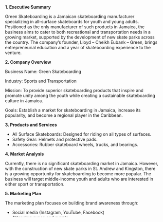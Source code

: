 

**1. Executive Summary**

Green Skateboarding is a Jamaican skateboarding manufacturer specializing in all-surface skateboards for youth and young adults. Positioned as the only manufacturer of such products in Jamaica, the business aims to cater to both recreational and transportation needs in a growing market, supported by the development of new skate parks across the country. The company’s founder, Lloyd – Cheikh Eubank – Green, brings entrepreneurial education and a year of skateboarding experience to the venture.

**2. Company Overview**

Business Name: Green Skateboarding

Industry: Sports and Transportation

Mission: To provide superior skateboarding products that inspire and promote unity among the youth while creating a sustainable skateboarding culture in Jamaica.

Goals: Establish a market for skateboarding in Jamaica, increase its popularity, and become a regional player in the Caribbean.

**3. Products and Services**

- All Surface Skateboards: Designed for riding on all types of surfaces.
- Safety Gear: Helmets and protective pads.
- Accessories: Rubber skateboard wheels, trucks, and bearings.

**4. Market Analysis**

Currently, there is no significant skateboarding market in Jamaica. However, with the construction of new skate parks in St. Andrew and Kingston, there is a growing opportunity for skateboarding to become more popular. The business will target middle-income youth and adults who are interested in either sport or transportation.

**5. Marketing Plan**

The marketing plan focuses on building brand awareness through:

- Social media (Instagram, YouTube, Facebook)
- Attending expos and events
- Town criers and newspaper ads
Additionally, Green Skateboarding will capitalize on low-cost promotion strategies, such as coupons and social media contests.

**6. Operational Plan**

The production of skateboards will involve local carpenters and welders, with the business operating from the founder's home. Custom software will be developed to manage inventory and ensure quality control of the products.

**7. Management and Organization**

Lloyd – Cheikh Eubank – Green will manage daily operations. The company will engage skilled contract workers, including carpenters and welders, for the production of skateboards.

**8. Financial Plan**

Green Skateboarding projects to generate over J$182,000 in sales during the first year, with a gross margin of 55%. The business expects to reach a net profit of 5.92% by the end of Year 1, with further growth in the following years. The business's breakeven point is J$12,245 in monthly revenue, with variable costs estimated at 45%.

Let's break down and further develop the Financial Plan for Green Skateboarding, incorporating Startup Costs, Revenue Projections, COGS, Operating Expenses, Profit & Loss, and the Break-even Analysis based on the provided data.

1. Startup Costs (Year 1)

These are the initial investments required to launch Green Skateboarding. Based on the information provided, here's an estimate of the costs:

```
Item	Cost (J$)
Production Equipment (tools, etc.)	$10,000
Materials (wood, metal, wheels, etc.)	$24,000
Marketing (initial ads, social media)	$12,000
Legal Fees (attorney, accountant)	$5,000
Insurance	$1,000
Miscellaneous (office supplies, etc.)	$3,000
Total Startup Costs	$55,000
```
**2. Revenue Projections (Year 1)**

The business expects to generate revenue from the sale of skateboards, safety gear, and accessories. Here's a projection of total revenue for Year 1 based on estimated sales volumes:

```
Product	Price (J$)	Estimated Sales (Units)	Total Revenue (J$)
All Surface Skateboards	$15,000	60	$900,000
Helmets	$7,500	50	$375,000
Safety Gear (pads, etc.)	$4,000	100	$400,000
Skateboard Wheels	$8,000	75	$600,000
Total Revenue (Year 1)
			$2,275,000
```

**3. Cost of Goods Sold (COGS)**

COGS represents the direct costs of producing the skateboards, wheels, and accessories.

```
Product	Unit Cost (J$)	Total Cost (J$)
All Surface Skateboards	$8,000	$480,000
Helmets	$3,000	$150,000
Safety Gear (pads, etc.)	$1,500	$150,000
Skateboard Wheels	$4,000	$300,000
Total COGS (Year 1)		$1,080,000
```
4. Operating Expenses (Monthly)

Operating expenses include the costs required to run the business monthly.

```
Expense Category	Monthly Cost (J$)	Annual Cost (J$)
Payroll (contractors)	$43,884	$526,608
Utilities (electricity, internet, phone)	$2,700	$32,400
Marketing/Promotion	$4,000	$48,000
Insurance	$576	$6,912
Office Supplies	$500	

```


Let’s continue by completing the Operating Expenses, then moving on to Profit & Loss for Year 1, and the Break-even Analysis.


**4. Operating Expenses (Monthly & Yearly)**

These are the fixed and variable costs required to keep the business running each month:

```
Expense Category	Monthly Cost (J$)	Annual Cost (J$)
Payroll (contractors)	$43,884	$526,608
Utilities (electricity, internet, phone)	$2,700	$32,400
Marketing/Promotion	$4,000	$48,000
Insurance	$576	$6,912
Office Supplies	$500	$6,000
Miscellaneous	$1,000	$12,000
Total Operating Expenses	$52,660	$631,920
```
**5. Profit & Loss (Year 1)**

This section summarizes revenue, COGS, operating expenses, and net profit for Year 1.

```
Category	Amount (J$)
Total Revenue	$2,275,000
Cost of Goods Sold (COGS)	$1,080,000
Gross Profit	$1,195,000
Operating Expenses	$631,920
Net Profit Before Taxes	$563,080
Taxes (30%)	$168,924
Net Profit After Taxes	$394,156

```
- Gross Profit: Revenue - COGS
- Net Profit Before Taxes: Gross Profit - Operating Expenses
- Net Profit After Taxes: Net Profit Before Taxes - Taxes

This demonstrates a net profit margin of approximately 17.3% for Year 1.

**6. Break-even Analysis**

The break-even analysis identifies how much revenue is needed to cover both fixed and variable costs before the business can start generating profit.


Break-even Formula:
```
\text{Break-even Revenue} = \frac{\text{Fixed Costs}}{1 - \text{Variable Cost %}}
Fixed Costs (Operating Expenses): J$631,920
Variable Costs (COGS as a percentage of revenue): 47.5% of revenue (calculated from COGS/Revenue)
```
Break-even Calculation:


Break-even Revenue

```
=
631
,
920
1
−
0.475
=
631
,
920
0.525
=
1
,
203
,
657.14
```
Break-even Revenue= 
1−0.475
631,920
​
 = 
0.525
631,920
​
 =1,203,657.14

```
The business needs to generate approximately J$1,203,657 in revenue to break even in Year 1.

Monthly Break-even Revenue:

```
1
,
203
,
657
12
=
100
,
305
12
1,203,657
​
 =100,305
```
The business needs to generate approximately J$100,305 per month to cover all its costs and break even.

This financial plan provides a comprehensive overview of the startup costs, revenue projections, costs, profit and loss, and break-even point for Green Skateboarding. Would you like to adjust any of these figures or explore more details in certain areas?






